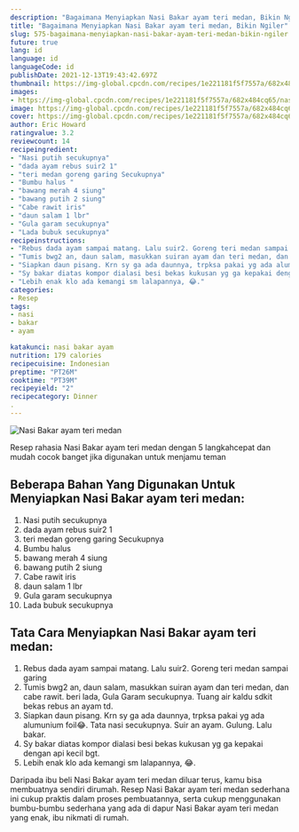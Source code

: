```yaml
---
description: "Bagaimana Menyiapkan Nasi Bakar ayam teri medan, Bikin Ngiler"
title: "Bagaimana Menyiapkan Nasi Bakar ayam teri medan, Bikin Ngiler"
slug: 575-bagaimana-menyiapkan-nasi-bakar-ayam-teri-medan-bikin-ngiler
future: true
lang: id
language: id
languageCode: id
publishDate: 2021-12-13T19:43:42.697Z 
thumbnail: https://img-global.cpcdn.com/recipes/1e221181f5f7557a/682x484cq65/nasi-bakar-ayam-teri-medan-foto-resep-utama.png
images:
- https://img-global.cpcdn.com/recipes/1e221181f5f7557a/682x484cq65/nasi-bakar-ayam-teri-medan-foto-resep-utama.png
image: https://img-global.cpcdn.com/recipes/1e221181f5f7557a/682x484cq65/nasi-bakar-ayam-teri-medan-foto-resep-utama.png
cover: https://img-global.cpcdn.com/recipes/1e221181f5f7557a/682x484cq65/nasi-bakar-ayam-teri-medan-foto-resep-utama.png
author: Eric Howard
ratingvalue: 3.2
reviewcount: 14
recipeingredient:
- "Nasi putih secukupnya"
- "dada ayam rebus suir2 1"
- "teri medan goreng garing Secukupnya"
- "Bumbu halus "
- "bawang merah 4 siung"
- "bawang putih 2 siung"
- "Cabe rawit iris"
- "daun salam 1 lbr"
- "Gula garam secukupnya"
- "Lada bubuk secukupnya"
recipeinstructions:
- "Rebus dada ayam sampai matang. Lalu suir2. Goreng teri medan sampai garing"
- "Tumis bwg2 an, daun salam, masukkan suiran ayam dan teri medan, dan cabe rawit. beri lada, Gula Garam secukupnya. Tuang air kaldu sdkit bekas rebus an ayam td."
- "Siapkan daun pisang. Krn sy ga ada daunnya, trpksa pakai yg ada alumunium foil😂. Tata nasi secukupnya. Suir an ayam. Gulung. Lalu bakar."
- "Sy bakar diatas kompor dialasi besi bekas kukusan yg ga kepakai dengan api kecil bgt."
- "Lebih enak klo ada kemangi sm lalapannya, 😂."
categories:
- Resep
tags:
- nasi
- bakar
- ayam

katakunci: nasi bakar ayam 
nutrition: 179 calories
recipecuisine: Indonesian
preptime: "PT26M"
cooktime: "PT39M"
recipeyield: "2"
recipecategory: Dinner
. 
---
```



![Nasi Bakar ayam teri medan](https://img-global.cpcdn.com/recipes/1e221181f5f7557a/682x484cq65/nasi-bakar-ayam-teri-medan-foto-resep-utama.png)

Resep rahasia Nasi Bakar ayam teri medan    dengan 5 langkahcepat dan mudah cocok banget jika digunakan untuk menjamu teman

<!--inarticleads1-->

## Beberapa Bahan Yang Digunakan Untuk Menyiapkan Nasi Bakar ayam teri medan:

1. Nasi putih secukupnya
1. dada ayam rebus suir2 1
1. teri medan goreng garing Secukupnya
1. Bumbu halus 
1. bawang merah 4 siung
1. bawang putih 2 siung
1. Cabe rawit iris
1. daun salam 1 lbr
1. Gula garam secukupnya
1. Lada bubuk secukupnya



<!--inarticleads2-->

## Tata Cara Menyiapkan Nasi Bakar ayam teri medan:

1. Rebus dada ayam sampai matang. Lalu suir2. Goreng teri medan sampai garing
1. Tumis bwg2 an, daun salam, masukkan suiran ayam dan teri medan, dan cabe rawit. beri lada, Gula Garam secukupnya. Tuang air kaldu sdkit bekas rebus an ayam td.
1. Siapkan daun pisang. Krn sy ga ada daunnya, trpksa pakai yg ada alumunium foil😂. Tata nasi secukupnya. Suir an ayam. Gulung. Lalu bakar.
1. Sy bakar diatas kompor dialasi besi bekas kukusan yg ga kepakai dengan api kecil bgt.
1. Lebih enak klo ada kemangi sm lalapannya, 😂.




Daripada ibu beli  Nasi Bakar ayam teri medan  diluar terus, kamu  bisa membuatnya sendiri dirumah. Resep  Nasi Bakar ayam teri medan  sederhana ini cukup praktis dalam proses pembuatannya, serta cukup menggunakan bumbu-bumbu sederhana yang ada di dapur  Nasi Bakar ayam teri medan  yang enak, ibu nikmati di rumah.
